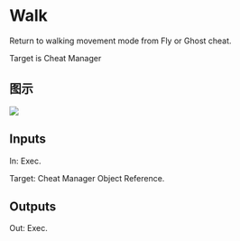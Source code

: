# Walk

Return to walking movement mode from Fly or Ghost cheat.

Target is Cheat Manager

## 图示

![]($-20221218-18160927.png)

## Inputs

In: Exec.

Target: Cheat Manager Object Reference.  

## Outputs

Out: Exec.

